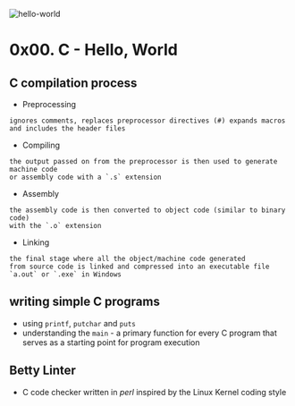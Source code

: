 ![hello-world](https://www.elegantthemes.com/blog/wp-content/uploads/2020/08/hello-world.png 'hello-world')

# 0x00. C - Hello, World

## C compilation process
- Preprocessing
```
ignores comments, replaces preprocessor directives (#) expands macros and includes the header files

```
- Compiling
```
the output passed on from the preprocessor is then used to generate machine code
or assembly code with a `.s` extension

```
- Assembly
```
the assembly code is then converted to object code (similar to binary code)
with the `.o` extension  

```
- Linking
```
the final stage where all the object/machine code generated
from source code is linked and compressed into an executable file 
`a.out` or `.exe` in Windows

```

## writing simple C programs
- using `printf`, `putchar` and `puts`
- understanding the `main` - a primary function for every 
C program that serves as a starting point for program execution 

## Betty Linter
- C code checker written in _perl_ inspired by the Linux Kernel coding style
